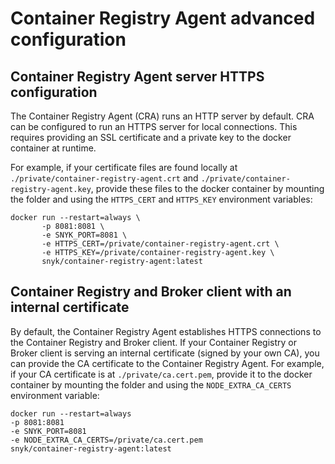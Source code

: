 # Container Registry Agent advanced configuration

## Container Registry Agent server **HTTPS configuration**

The Container Registry Agent (CRA) runs an HTTP server by default. CRA can be configured to run an HTTPS server for local connections. This requires providing an SSL certificate and a private key to the docker container at runtime.

For example, if your certificate files are found locally at `./private/container-registry-agent.crt` and `./private/container-registry-agent.key`, provide these files to the docker container by mounting the folder and using the `HTTPS_CERT` and `HTTPS_KEY` environment variables:

```
docker run --restart=always \
       -p 8081:8081 \
       -e SNYK_PORT=8081 \
       -e HTTPS_CERT=/private/container-registry-agent.crt \
       -e HTTPS_KEY=/private/container-registry-agent.key \
       snyk/container-registry-agent:latest
```

## **Container Registry and Broker client with an internal certificate**

By default, the Container Registry Agent establishes HTTPS connections to the Container Registry and Broker client. If your Container Registry or Broker client is serving an internal certificate (signed by your own CA), you can provide the CA certificate to the Container Registry Agent. For example, if your CA certificate is at `./private/ca.cert.pem`, provide it to the docker container by mounting the folder and using the `NODE_EXTRA_CA_CERTS` environment variable:

```
docker run --restart=always
-p 8081:8081
-e SNYK_PORT=8081
-e NODE_EXTRA_CA_CERTS=/private/ca.cert.pem
snyk/container-registry-agent:latest
```
